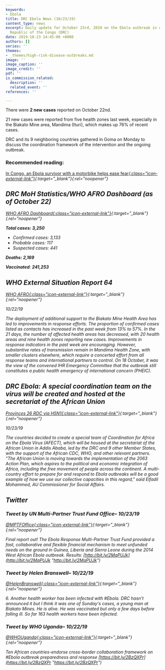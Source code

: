 ```yaml
---
keywords:
- Ebola
title: DRC Ebola News (10/23/19)
content_type: news
excerpt: Daily update for October 23rd, 2019 on the Ebola outbreak in eastern Democratic
  Republic of the Congo (DRC)
date: 2019-10-23 14:45:00 +0000
authors: []
series: ''
themes:
- _themes/high-risk-disease-outbreaks.md
image: ''
image_caption: ''
image_credit: ''
pdf: ''
is_commission_related:
  description: ''
  related_event: ''
references: ''

---
```

There were **2 new cases** reported on October 22nd.

21 new cases were reported from five health zones last week, especially in the Biakato Mine area, Mandima (Ituri), which makes up 76% of recent cases.

DRC and its 9 neighboring countries gathered in Goma on Monday to discuss the coordination framework of the intervention and the ongoing outbreak.

### Recommended reading:

[In Congo, an Ebola survivor with a motorbike helps ease fear<i/>{:class=”icon-external-link”}](https://www.apnews.com/a8b2e08929714bf2937dda32b60a14ee){:target=”_blank”}{:rel=”noopener”}

## DRC MoH Statistics/WHO AFRO Dashboard (as of October 22)

[WHO AFRO Dashboard<i/>{:class=”icon-external-link”}](https://who.maps.arcgis.com/apps/opsdashboard/index.html#/e70c3804f6044652bc37cce7d8fcef6c){:target=”_blank”}{:rel=”noopener”}

**Total cases: 3,250**

* Confirmed cases: 3,133
* Probable cases: 117
* Suspected cases: 441

**Deaths: 2,169**

**Vaccinated**: **241,253**

## WHO External Situation Report 64

[_WHO AFRO_<i/>{:class=”icon-external-link”}](https://apps.who.int/iris/bitstream/handle/10665/329425/SITREP_EVD_DRC_20191020-eng.pdf?utm_source=Newsweaver&utm_medium=email&utm_term=click+here+to+download+the+complete+situation+report&utm_content=Tag%3AAFRO%2FWHE%2FHIM+Outbreaks+Weekly&utm_campaign=WHO+AFRO+-+Situation+Report+-+Ebola+Virus+Disease+Outbreak+in+DRC+-+Sitrep+64+%282019%29){:target=”_blank”}{:rel=”noopener”}

_10/22/19_

The deployment of additional support to the Biakato Mine Health Area has led to improvements in response efforts. The proportion of confirmed cases listed as contacts has increased in the past week from 13% to 57%. In the 21 days, the number of affected health areas has decreased, with 20 health areas and nine health zones reporting new cases. Improvements in response indicators in the past week are encouraging. However, substantive rates of transmission remain in Mandima Health Zone, with smaller clusters elsewhere, which require a concerted effort from all response teams and international partners to control. On 18 October, it was the view of the convened IHR Emergency Committee that the outbreak still constitutes a public health emergency of international concern (PHEIC).

## DRC Ebola: A special coordination team on the virus will be created and hosted at the secretariat of the African Union

[_Provinces 26 RDC via H5N1_<i/>{:class=”icon-external-link”}](https://crofsblogs.typepad.com/h5n1/2019/10/drc-ebola-a-special-coordination-team-on-the-virus-will-be-created-and-hosted-at-the-secretariat-of-the-african-union.html){:target=”_blank”}{:rel=”noopener”}

_10/23/19_

The countries decided to create a special team of Coordination for Africa on the Ebola Virus (AFECT), which will be housed at the secretariat of the African Union in Addis Ababa, led by the DRC and 9 other Member States, with the support of the African CDC, WHO, and other relevant partners. "The African Union is moving towards the implementation of the 2063 Action Plan, which aspires to the political and economic integration of Africa, including the free movement of people across the continent. A multi-country effort to prepare for and respond to Ebola outbreaks will be a good example of how we use our collective capacities in this regard," said Elfadil Mohammed, AU Commissioner for Social Affairs.

## Twitter

### Tweet by UN Multi-Partner Trust Fund Office– 10/23/19

[@MPTFOffice<i/>{:class=”icon-external-link”}](https://twitter.com/MPTFOffice/status/1187013175889272844){:target=”_blank”}{:rel=”noopener”}

Final report out! The Ebola Response Multi-Partner Trust Fund provided a fast, collaborative and flexible financial mechanism to meet unfunded needs on the ground in Guinea, Liberia and Sierra Leone during the 2014 West African Ebola outbreak. Results: [http://bit.ly/2MqPUJk](http://bit.ly/2MqPUJk "http://bit.ly/2MqPUJk")

### Tweet by Helen Branswell– 10/22/19

[@HelenBranswell<i/>{:class=”icon-external-link”}](https://twitter.com/HelenBranswell/status/1186725350702768128){:target=”_blank”}{:rel=”noopener”}

6\. Another health worker has been infected with #Ebola. DRC hasn't announced it but I think it was one of Sunday's cases, a young man at Biakato Mines. He is alive. He was vaccinated but only a few days before falling ill. So far 163 health workers have been infected.

### Tweet by WHO Uganda– 10/22/19

[@WHOUganda<i/>{:class=”icon-external-link”}](https://twitter.com/WHOUganda/status/1186568645629100033){:target=”_blank”}{:rel=”noopener”}

Ten African countries-endorse cross-border collaboration framework on #Ebola outbreak preparedness and response [https://bit.ly/2BzQXPr](https://bit.ly/2BzQXPr "https://bit.ly/2BzQXPr")